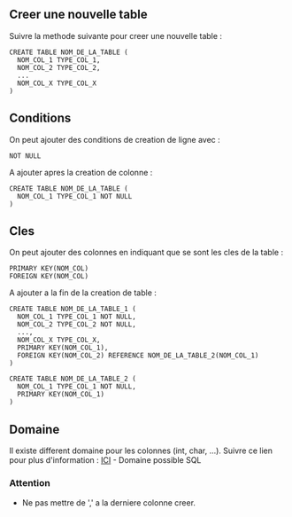 ## Creer une nouvelle table
Suivre la methode suivante pour creer une nouvelle table :

```
CREATE TABLE NOM_DE_LA_TABLE (
  NOM_COL_1 TYPE_COL_1,
  NOM_COL_2 TYPE_COL_2,
  ...
  NOM_COL_X TYPE_COL_X
)
```

## Conditions
On peut ajouter des conditions de creation de ligne avec : 

```
NOT NULL
```

A ajouter apres la creation de colonne :

```
CREATE TABLE NOM_DE_LA_TABLE (
  NOM_COL_1 TYPE_COL_1 NOT NULL
)
```

## Cles
On peut ajouter des colonnes en indiquant que se sont les cles de la table :

```
PRIMARY KEY(NOM_COL)
FOREIGN KEY(NOM_COL)
```

A ajouter a la fin de la creation de table :

```
CREATE TABLE NOM_DE_LA_TABLE_1 (
  NOM_COL_1 TYPE_COL_1 NOT NULL,
  NOM_COL_2 TYPE_COL_2 NOT NULL,
  ...,
  NOM_COL_X TYPE_COL_X,
  PRIMARY KEY(NOM_COL_1),
  FOREIGN KEY(NOM_COL_2) REFERENCE NOM_DE_LA_TABLE_2(NOM_COL_1)
)

CREATE TABLE NOM_DE_LA_TABLE_2 (
  NOM_COL_1 TYPE_COL_1 NOT NULL,
  PRIMARY KEY(NOM_COL_1)
)
```

## Domaine
Il existe different domaine pour les colonnes (int, char, ...). Suivre ce lien pour plus d'information : [ICI](https://www.w3schools.com/sql/sql_datatypes.asp) - Domaine possible SQL

### Attention
* Ne pas mettre de ',' a la derniere colonne creer.
